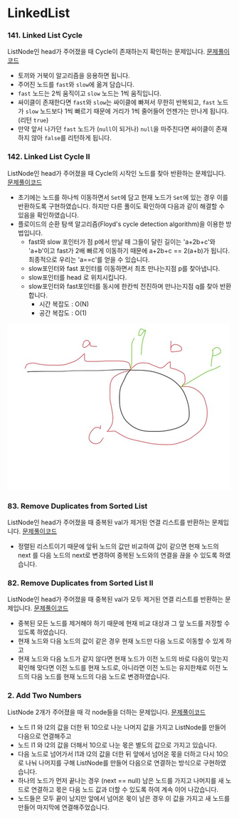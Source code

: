 # LinkedList

### 141. Linked List Cycle
ListNode인 head가 주어졌을 때 Cycle이 존재하는지 확인하는 문제입니다. 
[문제풀이코드](https://github.com/hanbee1005/AlgorithmStudy/blob/master/Leetcode/202301/LinkedListCycle_141.java)
- 토끼와 거북이 알고리즘을 응용하면 됩니다.
- 주어진 노드를 `fast`와 `slow`에 옮겨 담습니다.
- `fast` 노드는 2씩 움직이고 `slow` 노드는 1씩 움직입니다.
- 싸이클이 존재한다면 `fast`와 `slow`는 싸이클에 빠져서 무한히 반복되고, `fast` 노드가 `slow` 노드보다 1씩 빠르기 때문에 거리가 1씩 줄어들어 언젠가는 만나게 됩니다. (리턴 `true`)
- 만약 앞서 나가던 `fast` 노드가 (`null`이 되거나) `null`을 마주친다면 싸이클이 존재하지 않아 `false`를 리턴하게 됩니다.

### 142. Linked List Cycle II
ListNode인 head가 주어졌을 때 Cycle의 시작인 노드를 찾아 반환하는 문제입니다.
[문제풀이코드](https://github.com/hanbee1005/AlgorithmStudy/blob/master/Leetcode/202301/LinkedListCycleII_142.java)
- 초기에는 노드를 하나씩 이동하면서 `Set`에 담고 현재 노드가 `Set`에 있는 경우 이를 반환하도록 구현하였습니다. 하지만 다른 풀이도 확인하여 다음과 같이 해결할 수 있음을 확인하였습니다.
- 플로이드의 순환 탐색 알고리즘(Floyd's cycle detection algorithm)을 이용한 방법입니다.
	+ fast와 slow 포인터가 점 p에서 만날 때 그들이 달린 길이는 'a+2b+c'와 'a+b'이고 fast가 2배 빠르게 이동하기 때문에 a+2b+c == 2(a+b)가 됩니다. 최종적으로 우리는 'a==c'를 얻을 수 있습니다.
	+ slow포인터와 fast 포인터를 이동하면서 최초 만나는지점 p를 찾아냅니다.
	+ slow포인터를 head 로 위치시킵니다.
	+ slow포인터와 fast포인터를 동시에 한칸씩 전진하며 만나는지점 q를 찾아 반환합니다.
		- 시간 복잡도 : O(N)
		- 공간 복잡도 : O(1)
<img src="../images/202301_linked_list_cycle_ii_01.jpg" alt="linked_list_cycle_ii" width="500"/>

### 83. Remove Duplicates from Sorted List
ListNode인 head가 주어졌을 때 중복된 val가 제거된 연결 리스트를 반환하는 문제입니다. 
[문제풀이코드](https://github.com/hanbee1005/AlgorithmStudy/blob/master/Leetcode/202301/RemoveDuplicatesFromSortedList_83.java)
- 정렬된 리스트이기 때문에 앞뒤 노드의 값만 비교하여 값이 같으면 현재 노드의 next 를 다음 노드의 next로 변경하여 중복된 노드와의 연결을 끊을 수 있도록 하였습니다.

### 82. Remove Duplicates from Sorted List II
ListNode인 head가 주어졌을 때 중복된 val가 모두 제거된 연결 리스트를 반환하는 문제입니다. 
[문제풀이코드](https://github.com/hanbee1005/AlgorithmStudy/blob/master/Leetcode/202301/RemoveDuplicatesFromSortedListII_82.java)
- 중복된 모든 노드를 제거해야 하기 때문에 현재 비교 대상과 그 앞 노드를 저장할 수 있도록 하였습니다.
- 현재 노드와 다음 노드의 값이 같은 경우 현재 노드만 다음 노드로 이동할 수 있게 하고
- 현재 노드와 다음 노드가 같지 않다면 현재 노드가 이전 노드의 바로 다음이 맞는지 확인해 맞다면 이전 노드를 현재 노드로, 아니라면 이전 노드는 유지한채로 이전 노드의 다음 노드를 현재 노드의 다음 노드로 변경하였습니다.

### 2. Add Two Numbers
ListNode 2개가 주어졌을 때 각 node들을 더하는 문제입니다.
[문제풀이코드](https://github.com/hanbee1005/AlgorithmStudy/blob/master/Leetcode/202301/AddTwoNumbers_2.java)
- 노드 l1 와 l2의 값을 더한 뒤 10으로 나눈 나머지 값을 가지고 ListNode를 만들어 다음으로 연결해주고
- 노드 l1 와 l2의 값을 더해서 10으로 나눈 몫은 별도의 값으로 가지고 있습니다.
- 다음 노드로 넘어가서 l1과 l2의 값을 더한 뒤 앞에서 넘어온 몫을 더하고 다시 10으로 나눠 나머지를 구해 ListNode를 만들어 다음으로 연결하는 방식으로 구현하였습니다.
- 하나의 노드가 먼저 끝나는 경우 (next == null) 남은 노드를 가지고 나머지를 새 노드로 연결하고 몫은 다음 노드 값과 더할 수 있도록 하여 계속 이어 나갔습니다.
- 노드들은 모두 끝이 났지만 앞에서 넘어온 몫이 남은 경우 이 값을 가지고 새 노드를 만들어 마지막에 연결해주었습니다.

